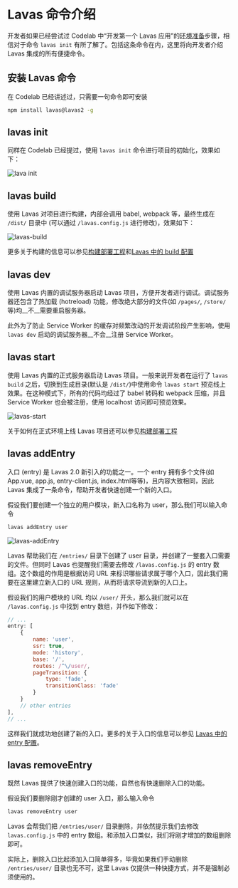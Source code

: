 # Lavas 命令介绍

开发者如果已经尝试过 Codelab 中“开发第一个 Lavas 应用”的[环境准备](/codelab/get-started/prepare)步骤，相信对于命令 `lavas init` 有所了解了。包括这条命令在内，这里将向开发者介绍 Lavas 集成的所有便捷命令。

## 安装 Lavas 命令

在 Codelab 已经讲述过，只需要一句命令即可安装

```bash
npm install lavas@lavas2 -g
```

## lavas init

同样在 Codelab 已经提过，使用 `lavas init` 命令进行项目的初始化，效果如下：

![lava init](http://boscdn.bpc.baidu.com/assets/lavas/codelab/lavas-init-2.png)

## lavas build

使用 Lavas 对项目进行构建，内部会调用 babel, webpack 等，最终生成在 `/dist/` 目录中 (可以通过 `/lavas.config.js` 进行修改)，效果如下：

![lavas-build](http://boscdn.bpc.baidu.com/assets/lavas/codelab/lavas-build.png)

更多关于构建的信息可以参见[构建部署工程](/v2/basic/build)和[Lavas 中的 build 配置](/v2/advanced/build)

## lavas dev

使用 Lavas 内置的调试服务器启动 Lavas 项目，方便开发者进行调试。调试服务器还包含了热加载 (hotreload) 功能，修改绝大部分的文件(如 `/pages/`, `/store/` 等)均__不__需要重启服务器。

此外为了防止 Service Worker 的缓存对频繁改动的开发调试阶段产生影响，使用 `lavas dev` 启动的调试服务器__不会__注册 Service Worker。

## lavas start

使用 Lavas 内置的正式服务器启动 Lavas 项目。一般来说开发者在运行了 `lavas build` 之后，切换到生成目录(默认是 `/dist/`)中使用命令 `lavas start` 预览线上效果。在这种模式下，所有的代码均经过了 babel 转码和 webpack 压缩，并且 Service Worker 也会被注册，使用 localhost 访问即可预览效果。

![lavas-start](http://boscdn.bpc.baidu.com/assets/lavas/codelab/lavas-start.png)

关于如何在正式环境上线 Lavas 项目还可以参见[构建部署工程](/v2/basic/build)

## lavas addEntry

入口 (entry) 是 Lavas 2.0 新引入的功能之一。一个 entry 拥有多个文件(如 App.vue, app.js, entry-client.js, index.html等等)，且内容大致相同，因此 Lavas 集成了一条命令，帮助开发者快速创建一个新的入口。

假设我们要创建一个独立的用户模块，新入口名称为 user，那么我们可以输入命令

```bash
lavas addEntry user
```

![lavas-addEntry](http://boscdn.bpc.baidu.com/assets/lavas/codelab/lavas-addEntry.png)

Lavas 帮助我们在 `/entries/` 目录下创建了 user 目录，并创建了一整套入口需要的文件。但同时 Lavas 也提醒我们需要去修改 `/lavas.config.js` 的 entry 数组。这个数组的作用是根据访问 URL 来标识哪些请求属于哪个入口，因此我们需要在这里建立新入口的 URL 规则，从而将请求导流到新的入口上。

假设我们的用户模块的 URL 均以 `/user/` 开头，那么我们就可以在 `/lavas.config.js` 中找到 entry 数组，并作如下修改：

```javascript
// ...
entry: [
    {
        name: 'user',
        ssr: true,
        mode: 'history',
        base: '/',
        routes: /^\/user/,
        pageTransition: {
            type: 'fade',
            transitionClass: 'fade'
        }
    }
    // other entries
],
// ...
```

这样我们就成功地创建了新的入口。更多的关于入口的信息可以参见 [Lavas 中的 entry 配置](/v2/advanced/entry)。

## lavas removeEntry

既然 Lavas 提供了快速创建入口的功能，自然也有快速删除入口的功能。

假设我们要删除刚才创建的 user 入口，那么输入命令

```bash
lavas removeEntry user
```

Lavas 会帮我们把 `/entries/user/` 目录删除，并依然提示我们去修改 `lavas.config.js` 中的 entry 数组。和添加入口类似，我们将刚才增加的数组删除即可。

实际上，删除入口比起添加入口简单得多，毕竟如果我们手动删除 `/entries/user/` 目录也无不可，这里 Lavas 仅提供一种快捷方式，并不是强制必须使用的。
